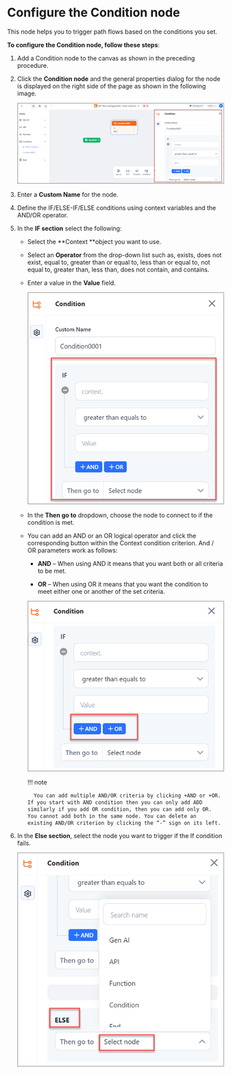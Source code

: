 # Configure the Condition node

This node helps you to trigger path flows based on the conditions you set.

**To configure the Condition node, follow these steps**:

1. Add a Condition node to the canvas as shown in the preceding procedure.
2. Click the **Condition node** and the general properties dialog for the node is displayed on the right side of the page as shown in the following image.

    <img src="../images/configure-the-condition-node.png" alt="Configure the Condition Node" title="Configure the Condition Node" style="border: 1px solid gray; zoom:80%;">
1. Enter a **Custom Name** for the node.
2. Define the IF/ELSE-IF/ELSE conditions using context variables and the AND/OR operator.
3. In the **IF section** select the following:

    * Select the **Context **object you want to use.
 
    * Select an **Operator** from the drop-down list such as, exists, does not exist, equal to, greater than or equal to, less than or equal to, not equal to, greater than, less than, does not contain, and contains.

    * Enter a value in the **Value** field.

        <img src="../images/if-condition.png" alt="If Condition" title="If Condition" style="border: 1px solid gray; zoom:80%;">


    * In the **Then go to** dropdown, choose the node to connect to if the condition is met.

    * You can add an AND or an OR logical operator and click the corresponding button within the Context condition criterion. And / OR parameters work as follows:


        * **AND** – When using AND it means that you want both or all criteria to be met.


        * **OR** – When using OR it means that you want the condition to meet either one or another of the set criteria.

        <img src="../images/and-or-logic-in -if-condition.png" alt="And or Logic in If Condition" title="And or Logic in If Condition" style="border: 1px solid gray; zoom:80%;">

        !!! note

            You can add multiple AND/OR criteria by clicking +AND or +OR. If you start with AND condition then you can only add ADD similarly if you add OR condition, then you can add only OR. You cannot add both in the same node. You can delete an existing AND/OR criterion by clicking the “-” sign on its left.


1. In the **Else section**, select the node you want to trigger if the If condition fails.

    <img src="../images/else-select-node-in-condition-node.png" alt="Else Select Node in Condition Node" title="Else Select Node in Condition Node" style="border: 1px solid gray; zoom:80%;">

